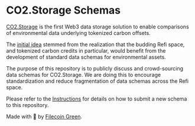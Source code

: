 # CO2.Storage Schemas

[CO2.Storage](https://co2.storage) is the first Web3 data storage solution to enable comparisons of environmental data underlying tokenized carbon offsets. 

The [initial idea](https://github.com/protocol/FilecoinGreen-tools/blob/main/0006-FGTP-CO2_Storage.md) stemmed from the realization that the budding Refi space, and tokenized carbon credits in particular, would benefit from the development of standard data schemas for environmental assets.

The purpose of this repository is to publicly discuss and crowd-sourcing data schemas for CO2.Storage. We are doing this to encourage standardization and reduce fragmentation of data schemas across the Refi space. 

Please refer to the [Instructions](https://github.com/protocol/co2_storage_schemas/blob/main/Schemas/Instructions.md) for details on how to submit a new schema to this repository. 


Made with :green_heart: by [Filecoin Green](https://green.filecoin.io).
